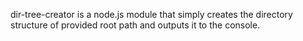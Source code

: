 <p>dir-tree-creator is a node.js module that simply creates the directory structure of provided root path and outputs it to the console.</p>
